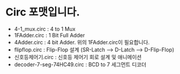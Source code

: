 # Circ 포맷입니다.

   * 4-1_mux.circ : 4 to 1 Mux
   * 1FAdder.circ : 1 Bit Full Adder
   * 4Adder.circ : 4 bit Adder. 위의 1FAdder.circ이 필요합니다.
   * flipflop.circ : Flip-Flop 설계 (SR-Latch --> D-Latch --> D-Flip-Flop)
   * 신호등제어기.circ : 신호등 제어기 회로 설계 및 애니메이션
   * decoder-7-seg-74HC49.circ : BCD to 7 세그먼트 디코더
   
   

